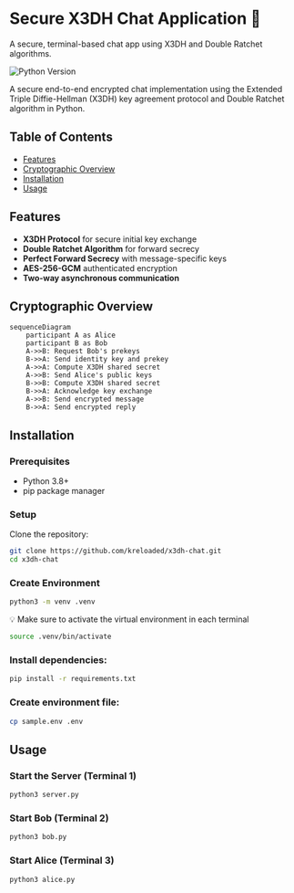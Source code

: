 # Secure X3DH Chat Application 🔐
A secure, terminal-based chat app using X3DH and Double Ratchet algorithms.

![Python Version](https://img.shields.io/badge/python-3.8%2B-blue)

A secure end-to-end encrypted chat implementation using the Extended Triple Diffie-Hellman (X3DH) key agreement protocol and Double Ratchet algorithm in Python.

## Table of Contents
- [Features](#features)
- [Cryptographic Overview](#cryptographic-overview)
- [Installation](#installation)
- [Usage](#usage)

## Features

- **X3DH Protocol** for secure initial key exchange
- **Double Ratchet Algorithm** for forward secrecy
- **Perfect Forward Secrecy** with message-specific keys
- **AES-256-GCM** authenticated encryption
- **Two-way asynchronous communication**

## Cryptographic Overview

```mermaid
sequenceDiagram
    participant A as Alice
    participant B as Bob
    A->>B: Request Bob's prekeys
    B->>A: Send identity key and prekey
    A->>A: Compute X3DH shared secret
    A->>B: Send Alice's public keys
    B->>B: Compute X3DH shared secret
    B->>A: Acknowledge key exchange
    A->>B: Send encrypted message
    B->>A: Send encrypted reply
```

## Installation

### Prerequisites
- Python 3.8+
- pip package manager

### Setup
Clone the repository:

```bash
git clone https://github.com/kreloaded/x3dh-chat.git
cd x3dh-chat
```

### Create Environment
```bash
python3 -m venv .venv
```
💡 Make sure to activate the virtual environment in each terminal
```bash
source .venv/bin/activate
```

### Install dependencies:
```bash
pip install -r requirements.txt
```

### Create environment file:

```bash
cp sample.env .env
```

## Usage

### Start the Server (Terminal 1)
```bash
python3 server.py
```

### Start Bob (Terminal 2)
```bash
python3 bob.py
```

### Start Alice (Terminal 3)
```bash
python3 alice.py
```